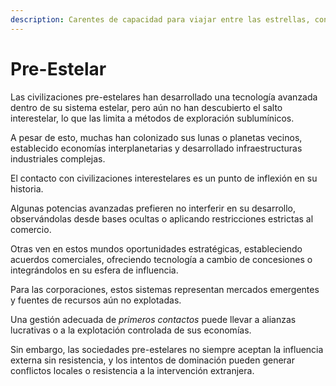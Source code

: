 ```yaml
---
description: Carentes de capacidad para viajar entre las estrellas, confinadas a sus sistemas estelares de origen.
---
```


# Pre-Estelar

Las civilizaciones pre-estelares han desarrollado una tecnología avanzada dentro de su sistema estelar, pero aún no han descubierto el salto interestelar, lo que las limita a métodos de exploración sublumínicos.

A pesar de esto, muchas han colonizado sus lunas o planetas vecinos, establecido economías interplanetarias y desarrollado infraestructuras industriales complejas.

El contacto con civilizaciones interestelares es un punto de inflexión en su historia.

Algunas potencias avanzadas prefieren no interferir en su desarrollo, observándolas desde bases ocultas o aplicando restricciones estrictas al comercio.

Otras ven en estos mundos oportunidades estratégicas, estableciendo acuerdos comerciales, ofreciendo tecnología a cambio de concesiones o integrándolos en su esfera de influencia.

Para las corporaciones, estos sistemas representan mercados emergentes y fuentes de recursos aún no explotadas.

Una gestión adecuada de _primeros contactos_ puede llevar a alianzas lucrativas o a la explotación controlada de sus economías.

Sin embargo, las sociedades pre-estelares no siempre aceptan la influencia externa sin resistencia, y los intentos de dominación pueden generar conflictos locales o resistencia a la intervención extranjera.
